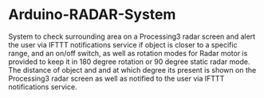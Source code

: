 # Arduino-RADAR-System
System to check surrounding area on a Processing3 radar screen and alert the user via IFTTT notifications service if object is closer to a specific range, and an on/off switch, as well as rotation modes for Radar motor is provided to keep it in 180 degree rotation or 90 degree static radar mode. The distance of object and and at which degree its present is shown on the Processing3 radar screen as well as notified to the user via IFTTT notifications service.
